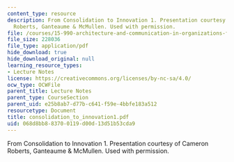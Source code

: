 ```yaml
---
content_type: resource
description: From Consolidation to Innovation 1. Presentation courtesy of Cameron
  Roberts, Ganteaume & McMullen. Used with permission.
file: /courses/15-990-architecture-and-communication-in-organizations-fall-2003/068d8bb883700119d00d13d51b53cda9_consolidation_to_innovation1.pdf
file_size: 228036
file_type: application/pdf
hide_download: true
hide_download_original: null
learning_resource_types:
- Lecture Notes
license: https://creativecommons.org/licenses/by-nc-sa/4.0/
ocw_type: OCWFile
parent_title: Lecture Notes
parent_type: CourseSection
parent_uid: e25b8ab7-d77b-c641-f59e-4bbfe183a512
resourcetype: Document
title: consolidation_to_innovation1.pdf
uid: 068d8bb8-8370-0119-d00d-13d51b53cda9
---
```

From Consolidation to Innovation 1. Presentation courtesy of Cameron Roberts, Ganteaume & McMullen. Used with permission.